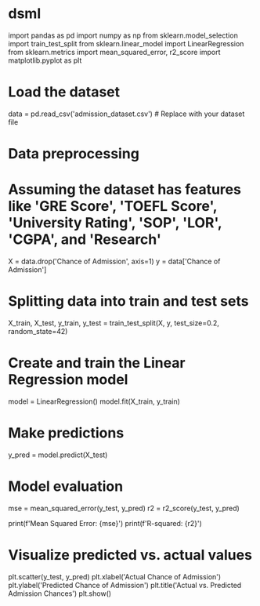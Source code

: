 # dsml
import pandas as pd
import numpy as np
from sklearn.model_selection import train_test_split
from sklearn.linear_model import LinearRegression
from sklearn.metrics import mean_squared_error, r2_score
import matplotlib.pyplot as plt

# Load the dataset
data = pd.read_csv('admission_dataset.csv')  # Replace with your dataset file

# Data preprocessing
# Assuming the dataset has features like 'GRE Score', 'TOEFL Score', 'University Rating', 'SOP', 'LOR', 'CGPA', and 'Research'
X = data.drop('Chance of Admission', axis=1)
y = data['Chance of Admission']

# Splitting data into train and test sets
X_train, X_test, y_train, y_test = train_test_split(X, y, test_size=0.2, random_state=42)

# Create and train the Linear Regression model
model = LinearRegression()
model.fit(X_train, y_train)

# Make predictions
y_pred = model.predict(X_test)

# Model evaluation
mse = mean_squared_error(y_test, y_pred)
r2 = r2_score(y_test, y_pred)

print(f'Mean Squared Error: {mse}')
print(f'R-squared: {r2}')

# Visualize predicted vs. actual values
plt.scatter(y_test, y_pred)
plt.xlabel('Actual Chance of Admission')
plt.ylabel('Predicted Chance of Admission')
plt.title('Actual vs. Predicted Admission Chances')
plt.show()
